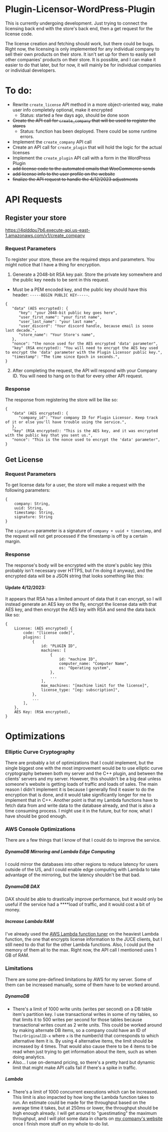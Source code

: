 # Plugin-Licensor-WordPress-Plugin
This is currently undergoing development. Just trying to connect the licensing back end with the store's back end, then a get request for the license code.

The license creation and fetching should work, but there could be bugs. Right now, the licensing is only implemented for any individual company to sell their own products on their store. It isn't set up for them to easily sell other companies' products on their store. It is possible, and I can make it easier to do that later, but for now, it will mainly be for individual companies or individual developers.

# To do:
* Rewrite `create_license` API method in a more object-oriented way, make user info completely optional, make it encrypted
   * Status: started a few days ago, should be done soon
* ~~Create the API call for `create_company` that will be used to register the stores~~
    * Status: function has been deployed. There could be some runtime errors.
* Implement the `create_company` API call
* Create an API call for `create_plugin` that will hold the logic for the actual licenses
* Implement the `create_plugin` API call with a form in the WordPress Plugin
* ~~add license code to the automated emails that WooCommerce sends~~
* ~~add license info to the user profile on the website~~
* ~~finalize the API request to handle the 4/12/2023 adjustments~~


# API Requests

## Register your store
https://4qlddpu7b6.execute-api.us-east-1.amazonaws.com/v1/create_company
### Request Parameters

To register your store, these are the required steps and parameters. You might notice that I have a thing for encryption.

1. Generate a 2048-bit RSA key pair. Store the private key somewhere and the public key needs to be sent in this request.
* Must be a PEM encoded key, and the public key should have this header: `-----BEGIN PUBLIC KEY-----`.
```
{
   "data" (AES encrypted): {
      "key": "your 2048-bit public key goes here",
      "user_first_name": "your first name",
      "user_last_name": "your last name",
      "user_discord": "Your discord handle, because email is soooo last decade.",
      "store_name": "Your Store's name",
   },
   "nonce": "the nonce used for the AES encrypted 'data' parameter",
   "key" (RSA encrypted): "You will need to encrypt the AES key used to encrypt the 'data' parameter with the Plugin Licensor public key.",
   "timestamp": "The time since Epoch in seconds.",
}
```

2. After completing the request, the API will respond with your Company ID. You will need to hang on to that for every other API request.
### Response

The response from registering the store will be like so:

```
{
   "data" (AES encrypted): {
      "company_id": "Your company ID for Plugin Licensor. Keep track of it or else you'll have trouble using the service.",
   },
   "key" (RSA encrypted): "This is the AES key, and it was encrypted with the public key that you sent us.",
   "nonce": "This is the nonce used to encrypt the 'data' parameter",
}
```

## Get License

### Request Parameters

To get license data for a user, the store will make a request with the following parameters:
```
{
    company: String,
    uuid: String,
    timestamp: String,
    signature: String
}
```
The `signature` parameter is a signature of `company + uuid + timestamp`, and the request will not get processed if the timestamp is off by a certain margin.

### Response
The response's body will be encrypted with the store's public key (this probably isn't necessary over HTTPS, but I'm doing it anyway), and the encrypted data will be a JSON string that looks something like this:

#### Update 4/12/2023:
It appears that RSA has a limited amount of data that it can encrypt, so I will instead generate an AES key on the fly, encrypt the license data with that AES key, and then encrypt the AES key with RSA and send the data back like so:
```
{
    License: (AES encrypted) {
        code: "[license code]",
        plugins: [
            {
                id: "PLUGIN ID",
                machines: [
                    {
                        id: "machine ID",
                        computer_name: "Computer Name",
                        os: "Operating system",
                    },
                    ...
                ],
                max_machines: "[machine limit for the license]",
                license_type: "[eg: subscription]",
            },
            ...
        ],
    },
    AES Key: (RSA encrypted),
}
```


# Optimizations
### Elliptic Curve Cryptography
There are probably a lot of optimizations that I could implement, but the single biggest one with the most improvement would be to use elliptic curve cryptography between both my server and the C++ plugin, and between the clients' servers and my server. However, this shouldn't be a big deal unless someone's website is getting loads of traffic and loads of sales. The main reason I didn't implement it is because I generally find it easier to do the encryption that is done, and it would take significantly longer for me to implement that in C++. Another point is that my Lambda functions have to fetch data from and write data to the database already, and that is also a time consuming process. I might use it in the future, but for now, what I have should be good enough.

### AWS Console Optimizations
There are a few things that I know of that I could do to improve the service.
##### DynamoDB Mirroring and Lambda Edge Computing
I could mirror the databases into other regions to reduce latency for users outside of the US, and I could enable edge computing with Lambda to take advantage of the mirroring, but the latency shouldn't be that bad.
##### DynamoDB DAX
DAX should be able to drastically improve performance, but it would only be useful if the service had a ****load of traffic, and it would cost a bit of money.
##### Increase Lambda RAM
I've already used the [AWS Lambda function tuner](https://github.com/alexcasalboni/aws-lambda-power-tuning) on the heaviest Lambda function, the one that encrypts license information to the JUCE clients, but I still need to do that for the other Lambda functions. Also, I could put the memory of them all to the max. Right now, the API call I mentioned uses 1 GB of RAM.

### Limitations
There are some pre-defined limitations by AWS for my server. Some of them can be increased manually, some of them have to be worked around.
##### DynamoDB
* There's a limit of 1000 write units (writes per second) on a DB table item's partition key. I use transactional writes in some of my tables, so that limits it to 500 writes per second for those tables because transactional writes count as 2 write units. This could be worked around by making alternate DB items, so a company could have an ID of `TheirOriginalID-x` where `x` is the number/id that corresponds to which alternative item it is. By using 4 alternative items, the limit should be increased by 4 times. That would also cause there to be 4 items to be read when just trying to get information about the item, such as when doing analytics.
* Also... I use on-demand pricing, so there's a pretty hard but dynamic limit that might make API calls fail if there's a spike in traffic.
##### Lambda
* There's a limit of 1000 concurrent executions which can be increased. This limit is also impacted by how long the Lambda function takes to run. An estimate could be made for the throughput based on the average time it takes, but at 250ms or lower, the throughput should be high enough already. I will get around to "guestimating" the maximum throughput, and I will plot some data in charts on [my company's website](https://www.hyperformancesolutions.com/) once I finish more stuff on my whole to-do list.
